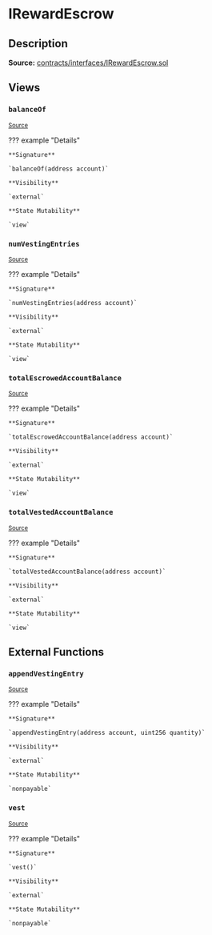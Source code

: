 # IRewardEscrow

## Description

**Source:** [contracts/interfaces/IRewardEscrow.sol](https://github.com/Synthetixio/synthetix/tree/v2.22.4/contracts/interfaces/IRewardEscrow.sol)

## Views

### `balanceOf`

<sub>[Source](https://github.com/Synthetixio/synthetix/tree/v2.22.4/contracts/interfaces/IRewardEscrow.sol#L6)</sub>

??? example "Details"

    **Signature**

    `balanceOf(address account)`

    **Visibility**

    `external`

    **State Mutability**

    `view`

### `numVestingEntries`

<sub>[Source](https://github.com/Synthetixio/synthetix/tree/v2.22.4/contracts/interfaces/IRewardEscrow.sol#L8)</sub>

??? example "Details"

    **Signature**

    `numVestingEntries(address account)`

    **Visibility**

    `external`

    **State Mutability**

    `view`

### `totalEscrowedAccountBalance`

<sub>[Source](https://github.com/Synthetixio/synthetix/tree/v2.22.4/contracts/interfaces/IRewardEscrow.sol#L10)</sub>

??? example "Details"

    **Signature**

    `totalEscrowedAccountBalance(address account)`

    **Visibility**

    `external`

    **State Mutability**

    `view`

### `totalVestedAccountBalance`

<sub>[Source](https://github.com/Synthetixio/synthetix/tree/v2.22.4/contracts/interfaces/IRewardEscrow.sol#L12)</sub>

??? example "Details"

    **Signature**

    `totalVestedAccountBalance(address account)`

    **Visibility**

    `external`

    **State Mutability**

    `view`

## External Functions

### `appendVestingEntry`

<sub>[Source](https://github.com/Synthetixio/synthetix/tree/v2.22.4/contracts/interfaces/IRewardEscrow.sol#L15)</sub>

??? example "Details"

    **Signature**

    `appendVestingEntry(address account, uint256 quantity)`

    **Visibility**

    `external`

    **State Mutability**

    `nonpayable`

### `vest`

<sub>[Source](https://github.com/Synthetixio/synthetix/tree/v2.22.4/contracts/interfaces/IRewardEscrow.sol#L17)</sub>

??? example "Details"

    **Signature**

    `vest()`

    **Visibility**

    `external`

    **State Mutability**

    `nonpayable`
